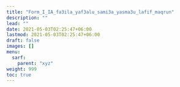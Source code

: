 ```yaml
---
title: "Form_I_IA_fa3ila_yaf3alu_sami3a_yasma3u_lafif_maqrun"
description: ""
lead: ""
date: 2021-05-03T02:25:47+06:00
lastmod: 2021-05-03T02:25:47+06:00
draft: false
images: []
menu: 
  sarf:
    parent: "xyz"
weight: 999
toc: true
---
```



